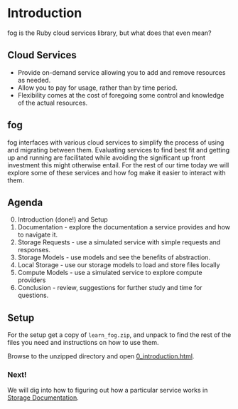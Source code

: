 # Introduction

fog is the Ruby cloud services library, but what does that even mean?

## Cloud Services

* Provide on-demand service allowing you to add and remove resources as needed.
* Allow you to pay for usage, rather than by time period.
* Flexibility comes at the cost of foregoing some control and knowledge of the actual resources.

## fog

fog interfaces with various cloud services to simplify the process of using and migrating between them. Evaluating services to find best fit and getting up and running are facilitated while avoiding the significant up front investment this might otherwise entail. For the rest of our time today we will explore some of these services and how fog make it easier to interact with them.

## Agenda

0. Introduction (done!) and Setup
1. Documentation - explore the documentation a service provides and how to navigate it.
2. Storage Requests - use a simulated service with simple requests and responses.
3. Storage Models - use models and see the benefits of abstraction.
4. Local Storage - use our storage models to load and store files locally
5. Compute Models - use a simulated service to explore compute providers
6. Conclusion - review, suggestions for further study and time for questions.

## Setup

For the setup get a copy of `learn_fog.zip`, and unpack to find the rest of the files you need and instructions on how to use them.

Browse to the unzipped directory and open [0_introduction.html](0_introduction.html).

### Next!

We will dig into how to figuring out how a particular service works in [Storage Documentation](1_storage_documentation.html).
